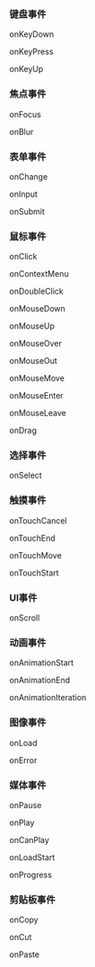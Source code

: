 ### 键盘事件
onKeyDown 

onKeyPress

onKeyUp

### 焦点事件
onFocus 

onBlur 

### 表单事件
onChange 

onInput

onSubmit 

### 鼠标事件
onClick

onContextMenu

onDoubleClick

onMouseDown

onMouseUp

onMouseOver

onMouseOut

onMouseMove

onMouseEnter

onMouseLeave

onDrag

### 选择事件
onSelect 
### 触摸事件
onTouchCancel 

onTouchEnd

onTouchMove

onTouchStart

### UI事件
onScroll 
### 动画事件
onAnimationStart 

onAnimationEnd

onAnimationIteration 

### 图像事件
onLoad 

onError 

### 媒体事件
onPause

onPlay

onCanPlay

onLoadStart

onProgress

### 剪贴板事件
onCopy 

onCut

onPaste 